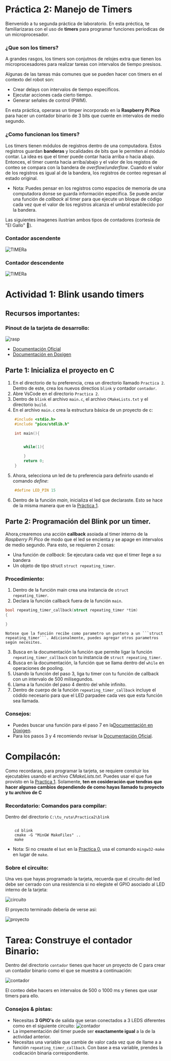 # Práctica 2: Manejo de Timers 

Bienvenido a tu segunda práctica de laboratorio. En esta préctica, te familiarizaras con el uso de **timers** para programar funciones periodicas de un microprocesador.

### ¿Que son los timers?

A grandes rasgos, los timers son conjutnos de relojes extra que tienen los microprocesadores para realizar tareas con intervalos de tiempo presisos. 

Algunas de las tareas más comunes que se pueden hacer con timers en el contexto del robot son:
- Crear delays con intervalos de tiempo especificos.
- Ejecutar acciones cada cierto tiempo.
- Generar señales de control (PWM).
  
En esta práctica, operaras un timper incorporado en la **Raspberry Pi Pico** para hacer un contador binario de 3 bits que cuente en intervalos de medio segundo.

### ¿Como funcionan los timers?
Los timers tienen módulos de registros dentro de una computadora. Estos registros guardan **banderas** y localidades de bits que le permiten al módulo contar.
La idea es que el timer puede contar hacia arriba o hacia abajo.
Entonces, el timer cuenta hacia arriba/abajo y el valor de los registos de conteo se compara con la bandera de *overflow*/*underflow*. Cuando el valor de los registros es igual al de la bandera, los registros de conteo regresan al estado original.
- Nota: Puedes pensar en los registros como espacios de memoria de una computadora donse se guarda información especifica.
Se puede anclar una función de *callback* al timer para que ejecute un bloque de código cada vez que el valor de los registros alcanza el umbral establecido por la bandera.

Las siguientes imagenes ilustrian ambos tipos de contadores (cortesia de "El Gallo" 🐓).
### Contador ascendente
![TIMERa](../img/p3/timerA.png)
### Contador descendente
![TIMERa](../img/p3/timerD.png)



# Actividad 1: Blink usando timers
## Recursos importantes:
### Pinout de la tarjeta de desarrollo:
![rasp](../img/pinout.jpg)
- [Documentación Oficial](https://datasheets.raspberrypi.com/rp2040/rp2040-datasheet.pdf)
- [Documentación en Doxigen](https://raspberrypi.github.io/pico-sdk-doxygen/)



## Parte 1: Inicializa el proyecto en C

1) En el directorio de tu preferencia, crea un directorio llamado ```Practica 2```. Dentro de este, crea los nuevos directios ```blink``` y contador ```contador```. 
2) Abre VsCode en el directorio ```Practica 2```.
3) Dentro de ```blink``` el archivo ```main.c```, el archivo ```CMakeLists.txt``` y el directorio ```build```.
4) En el archivo ```main.c``` crea la estructura básica de un proyecto de c:
```c
    #include <stdio.h>
    #include "pico/stdlib.h"

    int main(){


        while(1){

        }
        return 0;
    }

```
5) Ahora, selecciona un led de tu preferencia para definirlo usando el comando *define*:
```c
    #define LED_PIN 15
```
6) Dentro de la función *main*, inicializa el led que declaraste. Esto se hace de la misma manera que en la [Práctica 1](https://github.com/Telpochcalli/intern-program/tree/main/Practica1). 


## Parte 2: Programación del Blink por un timer.

Ahora,crearemos una acción **callback** asoiada al timer interno de la *Raspberry Pi Pico* de modo que el led se encienta y se apage en intervalos de medio segundo.
Para esto, se requieren 2 cosas:
- Una función de *callback*: Se ejecutara cada vez que el timer llege a su bandera
- Un objeto de tipo struct ```struct repeating_timer```.
  
### Procedimiento:

1) Dentro de la función main crea una instancia de ```struct repeating_timer```.
2) Declara la función callback fuera de la función ```main```.
```c
bool repeating_timer_callback(struct repeating_timer *tim)
{

}
```
    Notese que la función recibe como parametro un puntero a un ```struct repeating_timer```. Adicionalmente, puedes agregar otros parametros según necesites.
3) Busca en la documentación la función que permite ligar la función ```repeating_timer_callback``` con tu instancia de ```struct repeating_timer```.
4) Busca en la documentación, la función que se llama dentro del ```while``` en operaciones de pooling.
5) Usando la función del paso 3, liga tu timer con tu función de callback con un intervalo de 500 milisegundos.
6) Llama a la función del paso 4 dentro del while infinito.
7) Dentro de cuerpo de la función ```repeating_timer_callback``` incluye el códido necesario para que el LED parpadee cada ves que esta función sea llamada.

### Consejos:
- Puedes buscar una función para el paso 7 en la[Documentación en Doxigen](https://raspberrypi.github.io/pico-sdk-doxygen/).
- Para los pasos 3 y 4 recomiendo revisar la [Documentación Oficial](https://datasheets.raspberrypi.com/rp2040/rp2040-datasheet.pdf).

# Compilacón:
Como recordaras, para programar la tarjeta, se requiere constuir los ejecutables usando el archivo *CMakeLists.txt*. Puedes usar el que fue provisto en la [Practica 1](https://github.com/Telpochcalli/intern-program/tree/main/Practica1). Solamente, **ten en cosideración que tendras que hacer algunso cambios dependiendo de como hayas llamado tu proyecto y tu archivo de C**

### Recordatorio: Comandos para compilar:
Dentro del directorio ```C:\tu_ruta\Practica2\blink```
```

    cd blink
    cmake -G "MinGW MakeFiles" ..
    make 

```
- Nota: Si no creaste el ```bat``` en la  [Practica 0](https://github.com/Telpochcalli/intern-program/tree/main/Practica0), usa el comando ```mingw32-make``` en lugar de ```make```.

### Sobre el circuito:

Una ves que hayas programado la tarjeta, recuerda que el circuito del led debe ser cerrado con una resistencia si no elegiste el GPIO asociado al LED interno de la tarjeta:

![circuito](../img/p1/CricuitoSketch%202_bb.png)

El proyecto terminado deberia de verse asi:

![proyecto](../img/p3/Solucion%201.gif)

# Tarea: Construye el contador Binario:
Dentro del directorio ```contador``` tienes que hacer un proyecto de C para crear un contador binario como el que se muestra a continuación:

![contador](../img/p3/solucion2.gif)

El conteo debe hacers en intervalos de 500 o 1000 ms y tienes que usar timers para ello.

### Consejos & pistas:
  
- Necesitas **3 GPIO's** de salida que seran conectados a 3 LEDS diferentes como en el  siguiente circuito:
![contador](../img/p3/cricuitoContador.png)
- La impementación del timer puede ser  **exactamente igual** a la de la actividad anterior.
- Necesitas una variable que cambie de valor cada vez que de llame a a función ```repeating_timer_callback```. Con base a esa variable, prendes la codicación binaria correspondiente.
